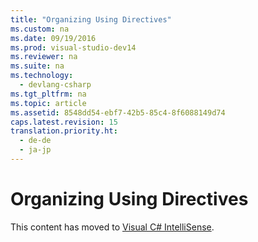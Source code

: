 ```yaml
---
title: "Organizing Using Directives"
ms.custom: na
ms.date: 09/19/2016
ms.prod: visual-studio-dev14
ms.reviewer: na
ms.suite: na
ms.technology: 
  - devlang-csharp
ms.tgt_pltfrm: na
ms.topic: article
ms.assetid: 8548dd54-ebf7-42b5-85c4-8f6088149d74
caps.latest.revision: 15
translation.priority.ht: 
  - de-de
  - ja-jp
---
```

# Organizing Using Directives
This content has moved to [Visual C# IntelliSense](../Topic/Visual%20C%23%20IntelliSense.md).